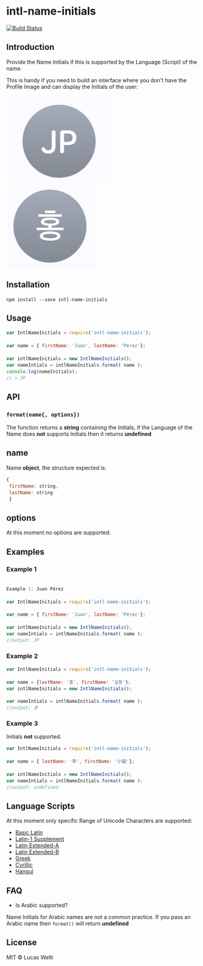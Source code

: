 # intl-name-initials

[![Build Status](https://travis-ci.org/lwelti/intl-name-initials.svg?branch=develop)](https://travis-ci.org/lwelti/intl-name-initials)

## Introduction
Provide the Name Initials if this is supported by the Language (Script) of the name.

This is handy if you need to build an interface where you don't have the Profile Image and can display the Initials of the user:


<img src="JPInitials.png">

<img src="Hangul.png" >


## Installation

    npm install --save intl-name-initials

## Usage

```js
var IntlNameInitials = require('intl-name-initials');

var name = { firstName: 'Juan', lastName: 'Perez'};

var intlNameInitials = new IntlNameInitials();
var nameIntials = intlNameInitials.format( name );
console.log(nameInitials);
// > JP

```

## API

### `format(name{, options})`

The function returns a **string** containing the Initials, if the Language of the Name does **not** supports Initials then it returns **undefined**

## name

Name **object**, the structure expected is:
```js
{
 firstName: string,
 lastName: string
 }
```


## options

At this moment no options are supported.


## Examples

### Example 1
```javascript

Example 1: Juan Pérez

var IntlNameInitials = require('intl-name-initials');

var name = { firstName: 'Juan', lastName: 'Pérez'};

var intlNameInitials = new IntlNameInitials();
var nameIntials = intlNameInitials.format( name );
//output: JP
```

### Example 2

```js
var IntlNameInitials = require('intl-name-initials');

var name = {lastName: '홍', firstName: '길동'};
var intlNameInitials = new IntlNameInitials();

var nameIntials = intlNameInitials.format( name );
//output: 홍

```

### Example 3
Initials **not** supported.

```js
var IntlNameInitials = require('intl-name-initials');

var name = { lastName: '李', firstName: '小龍'};

var intlNameInitials = new IntlNameInitials();
var nameIntials = intlNameInitials.format( name );
//output: undefined

```


## Language Scripts

At this moment only specific Range of Unicode Characters are supported:
* [Basic Latin](https://unicode-table.com/en/blocks/basic-latin/)
* [Latin-1 Supplement](https://unicode-table.com/en/blocks/latin-1-supplement/)
* [Latin Extended-A](https://unicode-table.com/en/blocks/latin-extended-a/)
* [Latin Extended-B](https://unicode-table.com/en/blocks/latin-extended-b/)
* [Greek](https://unicode-table.com/en/blocks/greek-coptic/)
* [Cyrillic](https://unicode-table.com/en/blocks/cyrillic/)
* [Hangul](http://www.programminginkorean.com/programming/hangul-in-unicode/hangul-syllables-uac00-ud7a3/)


## FAQ

* Is Arabic supported?

Name Initials for Arabic names are not a common practice. If you pass an Arabic name then `format()` will return **undefined**

## License
MIT © Lucas Welti